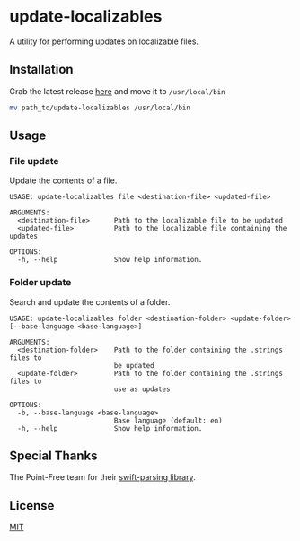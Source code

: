 # update-localizables

A utility for performing updates on localizable files.

## Installation

Grab the latest release [here](https://github.com/jaume4/Localizables/releases) and move it to `/usr/local/bin`

```bash
mv path_to/update-localizables /usr/local/bin
```

## Usage
### File update

Update the contents of a file.
```
USAGE: update-localizables file <destination-file> <updated-file>

ARGUMENTS:
  <destination-file>      Path to the localizable file to be updated
  <updated-file>          Path to the localizable file containing the updates

OPTIONS:
  -h, --help              Show help information.
```

### Folder update

Search and update the contents of a folder.
```
USAGE: update-localizables folder <destination-folder> <update-folder> [--base-language <base-language>]

ARGUMENTS:
  <destination-folder>    Path to the folder containing the .strings files to
                          be updated
  <update-folder>         Path to the folder containing the .strings files to
                          use as updates

OPTIONS:
  -b, --base-language <base-language>
                          Base language (default: en)
  -h, --help              Show help information.
```

## Special Thanks
The Point-Free team for their [swift-parsing library](https://github.com/pointfreeco/swift-parsing).
## License
[MIT](https://github.com/jaume4/Localizables/blob/main/LICENSE)